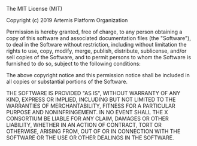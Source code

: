 The MIT License (MIT)

Copyright (c) 2019 Artemis Platform Organization

Permission is hereby granted, free of charge, to any person obtaining a copy of
this software and associated documentation files (the "Software"), to deal in
the Software without restriction, including without limitation the rights to
use, copy, modify, merge, publish, distribute, sublicense, and/or sell copies
of the Software, and to permit persons to whom the Software is furnished to do
so, subject to the following conditions:

The above copyright notice and this permission notice shall be included in all
copies or substantial portions of the Software.

THE SOFTWARE IS PROVIDED "AS IS", WITHOUT WARRANTY OF ANY KIND, EXPRESS OR
IMPLIED, INCLUDING BUT NOT LIMITED TO THE WARRANTIES OF MERCHANTABILITY,
FITNESS FOR A PARTICULAR PURPOSE AND NONINFRINGEMENT. IN NO EVENT SHALL THE X
CONSORTIUM BE LIABLE FOR ANY CLAIM, DAMAGES OR OTHER LIABILITY, WHETHER IN AN
ACTION OF CONTRACT, TORT OR OTHERWISE, ARISING FROM, OUT OF OR IN CONNECTION
WITH THE SOFTWARE OR THE USE OR OTHER DEALINGS IN THE SOFTWARE.
